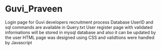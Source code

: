 # Guvi_Praveen
Login page for Guvi developers recruitment process 
Database UserID and sql commands are available in Query.txt
User register page with validated informations will be stored in mysql database and also it can be updated by the user 
HTML page was designed using CSS and validtions were handled by Javascript 
